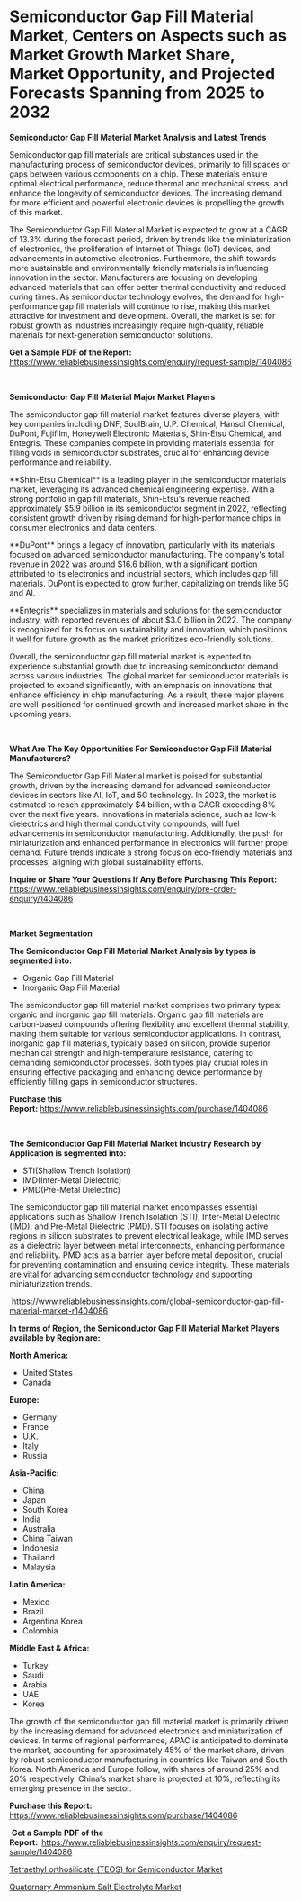 <p><h1>Semiconductor Gap Fill Material Market, Centers on Aspects such as Market Growth Market Share, Market Opportunity, and Projected Forecasts Spanning from 2025 to 2032</h1></p><p><strong>Semiconductor Gap Fill Material Market Analysis and Latest Trends</strong></p>
<p><p>Semiconductor gap fill materials are critical substances used in the manufacturing process of semiconductor devices, primarily to fill spaces or gaps between various components on a chip. These materials ensure optimal electrical performance, reduce thermal and mechanical stress, and enhance the longevity of semiconductor devices. The increasing demand for more efficient and powerful electronic devices is propelling the growth of this market. </p><p>The Semiconductor Gap Fill Material Market is expected to grow at a CAGR of 13.3% during the forecast period, driven by trends like the miniaturization of electronics, the proliferation of Internet of Things (IoT) devices, and advancements in automotive electronics. Furthermore, the shift towards more sustainable and environmentally friendly materials is influencing innovation in the sector. Manufacturers are focusing on developing advanced materials that can offer better thermal conductivity and reduced curing times. As semiconductor technology evolves, the demand for high-performance gap fill materials will continue to rise, making this market attractive for investment and development. Overall, the market is set for robust growth as industries increasingly require high-quality, reliable materials for next-generation semiconductor solutions.</p></p>
<p><strong>Get a Sample PDF of the Report:&nbsp;</strong> <a href="https://www.reliablebusinessinsights.com/enquiry/request-sample/1404086?utm_campaign=1091&utm_medium=2&utm_source=Github&utm_content=ia&utm_term=13012025&utm_id=semiconductor-gap-fill-material">https://www.reliablebusinessinsights.com/enquiry/request-sample/1404086</a></p>
<p>&nbsp;</p>
<p><strong>Semiconductor Gap Fill Material Major Market Players</strong></p>
<p><p>The semiconductor gap fill material market features diverse players, with key companies including DNF, SoulBrain, U.P. Chemical, Hansol Chemical, DuPont, Fujifilm, Honeywell Electronic Materials, Shin-Etsu Chemical, and Entegris. These companies compete in providing materials essential for filling voids in semiconductor substrates, crucial for enhancing device performance and reliability.</p><p>**Shin-Etsu Chemical** is a leading player in the semiconductor materials market, leveraging its advanced chemical engineering expertise. With a strong portfolio in gap fill materials, Shin-Etsu's revenue reached approximately $5.9 billion in its semiconductor segment in 2022, reflecting consistent growth driven by rising demand for high-performance chips in consumer electronics and data centers.</p><p>**DuPont** brings a legacy of innovation, particularly with its materials focused on advanced semiconductor manufacturing. The company's total revenue in 2022 was around $16.6 billion, with a significant portion attributed to its electronics and industrial sectors, which includes gap fill materials. DuPont is expected to grow further, capitalizing on trends like 5G and AI.</p><p>**Entegris** specializes in materials and solutions for the semiconductor industry, with reported revenues of about $3.0 billion in 2022. The company is recognized for its focus on sustainability and innovation, which positions it well for future growth as the market prioritizes eco-friendly solutions.</p><p>Overall, the semiconductor gap fill material market is expected to experience substantial growth due to increasing semiconductor demand across various industries. The global market for semiconductor materials is projected to expand significantly, with an emphasis on innovations that enhance efficiency in chip manufacturing. As a result, these major players are well-positioned for continued growth and increased market share in the upcoming years.</p></p>
<p>&nbsp;</p>
<p><strong>What Are The Key Opportunities For Semiconductor Gap Fill Material Manufacturers?</strong></p>
<p><p>The Semiconductor Gap Fill Material market is poised for substantial growth, driven by the increasing demand for advanced semiconductor devices in sectors like AI, IoT, and 5G technology. In 2023, the market is estimated to reach approximately $4 billion, with a CAGR exceeding 8% over the next five years. Innovations in materials science, such as low-k dielectrics and high thermal conductivity compounds, will fuel advancements in semiconductor manufacturing. Additionally, the push for miniaturization and enhanced performance in electronics will further propel demand. Future trends indicate a strong focus on eco-friendly materials and processes, aligning with global sustainability efforts.</p></p>
<p><strong>Inquire or Share Your Questions If Any Before Purchasing This Report:</strong> <a href="https://www.reliablebusinessinsights.com/enquiry/pre-order-enquiry/1404086?utm_campaign=1091&utm_medium=2&utm_source=Github&utm_content=ia&utm_term=13012025&utm_id=semiconductor-gap-fill-material">https://www.reliablebusinessinsights.com/enquiry/pre-order-enquiry/1404086</a></p>
<p>&nbsp;</p>
<p><strong>Market Segmentation</strong></p>
<p><strong>The Semiconductor Gap Fill Material Market Analysis by types is segmented into:</strong></p>
<p><ul><li>Organic Gap Fill Material</li><li>Inorganic Gap Fill Material</li></ul></p>
<p><p>The semiconductor gap fill material market comprises two primary types: organic and inorganic gap fill materials. Organic gap fill materials are carbon-based compounds offering flexibility and excellent thermal stability, making them suitable for various semiconductor applications. In contrast, inorganic gap fill materials, typically based on silicon, provide superior mechanical strength and high-temperature resistance, catering to demanding semiconductor processes. Both types play crucial roles in ensuring effective packaging and enhancing device performance by efficiently filling gaps in semiconductor structures.</p></p>
<p><strong>Purchase this Report:&nbsp;</strong><a href="https://www.reliablebusinessinsights.com/purchase/1404086?utm_campaign=1091&utm_medium=2&utm_source=Github&utm_content=ia&utm_term=13012025&utm_id=semiconductor-gap-fill-material">https://www.reliablebusinessinsights.com/purchase/1404086</a></p>
<p>&nbsp;</p>
<p><strong>The Semiconductor Gap Fill Material Market Industry Research by Application is segmented into:</strong></p>
<p><ul><li>STI(Shallow Trench Isolation)</li><li>IMD(Inter-Metal Dielectric)</li><li>PMD(Pre-Metal Dielectric)</li></ul></p>
<p><p>The semiconductor gap fill material market encompasses essential applications such as Shallow Trench Isolation (STI), Inter-Metal Dielectric (IMD), and Pre-Metal Dielectric (PMD). STI focuses on isolating active regions in silicon substrates to prevent electrical leakage, while IMD serves as a dielectric layer between metal interconnects, enhancing performance and reliability. PMD acts as a barrier layer before metal deposition, crucial for preventing contamination and ensuring device integrity. These materials are vital for advancing semiconductor technology and supporting miniaturization trends.</p></p>
<p><a href="https://www.reliablebusinessinsights.com/global-semiconductor-gap-fill-material-market-r1404086?utm_campaign=1091&utm_medium=2&utm_source=Github&utm_content=ia&utm_term=13012025&utm_id=semiconductor-gap-fill-material">&nbsp;https://www.reliablebusinessinsights.com/global-semiconductor-gap-fill-material-market-r1404086</a></p>
<p><strong>In terms of Region, the Semiconductor Gap Fill Material Market Players available by Region are:</strong></p>
<p>
    <p> <strong> North America: </strong>
        <ul>
            <li>United States</li>
            <li>Canada</li>
        </ul>
        </p> 
    <p> <strong> Europe: </strong>
        <ul>
            <li>Germany</li>
            <li>France</li>
            <li>U.K.</li>
            <li>Italy</li>
            <li>Russia</li>
        </ul>
        </p> 
    <p> <strong> Asia-Pacific: </strong>
        <ul>
            <li>China</li>
            <li>Japan</li>
            <li>South Korea</li>
            <li>India</li>
            <li>Australia</li>
            <li>China Taiwan</li>
            <li>Indonesia</li>
            <li>Thailand</li>
            <li>Malaysia</li>
        </ul>
        </p> 
    <p> <strong> Latin America: </strong>
        <ul>
            <li>Mexico</li>
            <li>Brazil</li>
            <li>Argentina Korea</li>
            <li>Colombia</li>
        </ul>
        </p> 
    <p> <strong> Middle East & Africa: </strong>
        <ul>
            <li>Turkey</li>
            <li>Saudi</li>
            <li>Arabia</li>
            <li>UAE</li>
            <li>Korea</li>
        </ul>
    </p>
    </p>
<p><p>The growth of the semiconductor gap fill material market is primarily driven by the increasing demand for advanced electronics and miniaturization of devices. In terms of regional performance, APAC is anticipated to dominate the market, accounting for approximately 45% of the market share, driven by robust semiconductor manufacturing in countries like Taiwan and South Korea. North America and Europe follow, with shares of around 25% and 20% respectively. China's market share is projected at 10%, reflecting its emerging presence in the sector.</p></p>
<p><strong>Purchase this Report: </strong><a href="https://www.reliablebusinessinsights.com/purchase/1404086?utm_campaign=1091&utm_medium=2&utm_source=Github&utm_content=ia&utm_term=13012025&utm_id=semiconductor-gap-fill-material">https://www.reliablebusinessinsights.com/purchase/1404086</a></p>
<p>&nbsp;<strong>Get a Sample PDF of the Report:&nbsp;&nbsp;</strong><a href="https://www.reliablebusinessinsights.com/enquiry/request-sample/1404086?utm_campaign=1091&utm_medium=2&utm_source=Github&utm_content=ia&utm_term=13012025&utm_id=semiconductor-gap-fill-material">https://www.reliablebusinessinsights.com/enquiry/request-sample/1404086</a></p>
<p><strong></strong></p>
<p><p><a href="https://github.com/raffadongraffadong/Market-Research-Report-List-1/blob/main/tetraethyl-orthosilicate-teos-for-semiconductor-market.md?utm_campaign=1091&utm_medium=2&utm_source=Github&utm_content=ia&utm_term=13012025&utm_id=semiconductor-gap-fill-material">Tetraethyl orthosilicate (TEOS) for Semiconductor Market</a></p><p><a href="https://github.com/dolorespeddico90/Market-Research-Report-List-1/blob/main/quaternary-ammonium-salt-electrolyte-market.md?utm_campaign=1091&utm_medium=2&utm_source=Github&utm_content=ia&utm_term=13012025&utm_id=semiconductor-gap-fill-material">Quaternary Ammonium Salt Electrolyte Market</a></p></p>